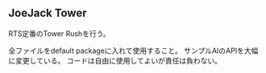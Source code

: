JoeJack Tower
---

RTS定番のTower Rushを行う。

全ファイルをdefault packageに入れて使用すること。
サンプルAIのAPIを大幅に変更している。
コードは自由に使用してよいが責任は負わない。
